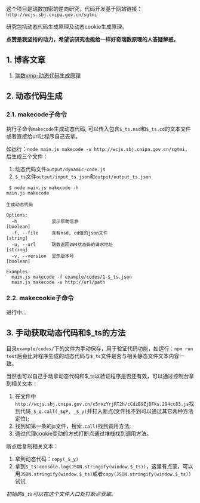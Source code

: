 这个项目是瑞数加密的逆向研究，代码开发基于网站链接：`http://wcjs.sbj.cnipa.gov.cn/sgtmi`

研究包括动态代码生成原理及动态cookie生成原理。

**点赞是我坚持的动力，希望该研究也能给一样好奇瑞数原理的人答疑解惑。**

## 1. 博客文章

1. [瑞数vmp-动态代码生成原理](https://howduudu.tech/#/blog/article/1701276778000)

## 2. 动态代码生成

### 2.1. makecode子命令

执行子命令`makecode`生成动态代码, 可以传入包含`$_ts.nsd`和`$_ts.cd`的文本文件或者直接给url让程序自己去拿。

如运行：`node main.js makecode -u http://wcjs.sbj.cnipa.gov.cn/sgtmi`，后生成三个文件：

1. 动态代码文件`output/dynamic-code.js`
2. `$_ts`文件`output/input_ts.json`和`output/output_ts.json`

```console
 $ node main.js makecode -h
main.js makecode

生成动态代码

Options:
  -h             显示帮助信息                                          [boolean]
  -f, --file     含有nsd, cd值的json文件                                [string]
  -u, --url      瑞数返回204状态码的请求地址                            [string]
  -v, --version  显示版本号                                            [boolean]

Examples:
  main.js makecode -f example/codes/1-$_ts.json
  main.js makecode -u http://url/path
```

### 2.2. makecookie子命令

进行中...

## 3. 手动获取动态代码和$_ts的方法

目录`example/codes/`下的文件为手动保存，用于验证代码功能，如运行：`npm run test`后会比对程序生成的动态代码与`$_ts`文件是否与相关静态文件文本内容一致。

当然也可以自己手动拿动态代码和$_ts以验证程序是否还有效，可以通过控制台拿到相关文本：

1. 在文件中`http://wcjs.sbj.cnipa.gov.cn/c5rxzYrjRT2h/cCdzB9ZjDFks.294cc83.js`找到代码`_$_q.call(_$gP, _$_y)`并打入断点(文件找不到可以通过其它两种方法定位);
2. 找到如第一条的js文件，搜索`.call(`找到调用方法;
2. 通过代理cookie变动的方式打断点通过堆栈找到调用方法。

断点后复制相关文本：

1. 拿到动态代码：`copy(_$_y)`
2. 拿到`$_ts`: `console.log(JSON.stringify(window.$_ts))`，这里有点蒙，可以用`JSON.stringify(window.$_ts)`或者`copy(JSON.stringify(window.$_ts))`试试

*初始的`$_ts`可以在这个文件入口处打断点获取。*

